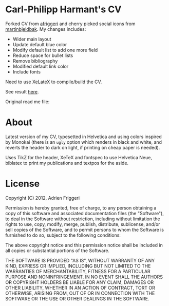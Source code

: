 # Carl-Philipp Harmant's CV

Forked CV from [afriggeri](https://github.com/martinbjeldbak/afriggeri-cv) and cherry picked social icons from [martinbjeldbak](https://github.com/martinbjeldbak/CV).
My changes includes:
* Wider main layout
* Update default blue color
* Modify default list to add one more field
* Reduce space for bullet lists
* Remove bibliography
* Modified default link color
* Include fonts

Need to use XeLateX to compile/build the CV.

See result [here](https://github.com/carlphilipp/cv/blob/master/CV.pdf).

Original read me file:

# About
Latest version of my CV, typesetted in Helvetica and using colors inspired by Monokai (there is an `ugly` option which renders in black and white, and reverts the header to dark on light, if printing on cheap paper is needed).

Uses TikZ for the header, XeTeX and fontspec to use Helvetica Neue, biblatex to print my publications and textpos for the aside.


# License

Copyright (C) 2012, Adrien Friggeri

Permission is hereby granted, free of charge, to any person obtaining a copy of this software and associated documentation files (the "Software"), to deal in the Software without restriction, including without limitation the rights to use, copy, modify, merge, publish, distribute, sublicense, and/or sell copies of the Software, and to permit persons to whom the Software is furnished to do so, subject to the following conditions:

The above copyright notice and this permission notice shall be included in all copies or substantial portions of the Software.

THE SOFTWARE IS PROVIDED "AS IS", WITHOUT WARRANTY OF ANY KIND, EXPRESS OR IMPLIED, INCLUDING BUT NOT LIMITED TO THE WARRANTIES OF MERCHANTABILITY, FITNESS FOR A PARTICULAR PURPOSE AND NONINFRINGEMENT. IN NO EVENT SHALL THE AUTHORS OR COPYRIGHT HOLDERS BE LIABLE FOR ANY CLAIM, DAMAGES OR OTHER LIABILITY, WHETHER IN AN ACTION OF CONTRACT, TORT OR OTHERWISE, ARISING FROM, OUT OF OR IN CONNECTION WITH THE SOFTWARE OR THE USE OR OTHER DEALINGS IN THE SOFTWARE.

